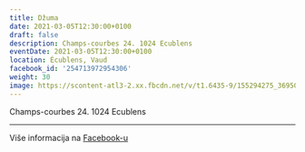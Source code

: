 ```yaml
---
title: Džuma
date: 2021-03-05T12:30:00+0100
draft: false
description: Champs-courbes 24. 1024 Ecublens
eventDate: 2021-03-05T12:30:00+0100
location: Écublens, Vaud
facebook_id: '254713972954306'
weight: 30
image: https://scontent-atl3-2.xx.fbcdn.net/v/t1.6435-9/155294275_3695079563921169_4909597834044538694_n.jpg?_nc_cat=101&ccb=1-7&_nc_sid=9e60e4&_nc_ohc=01mURvt6BgUQ7kNvwEvIM8j&_nc_oc=Adn9RpBsOy7U2h2CrGE7H-WJR9pGHr_TMFwKZouk9HTLLLJewJgpvk1EujGrvQGwZaA&_nc_zt=23&_nc_ht=scontent-atl3-2.xx&edm=ABTKTjYEAAAA&_nc_gid=6ddPicot3PUxnWjVFBE2Tw&oh=00_AfHjRwgbd2rK3hxd09D0pMgv7lvPGG0PCwORhkwgSTdACQ&oe=6831C71B
---
```


Champs-courbes 24. 1024 Ecublens

---

Više informacija na [Facebook-u](https://facebook.com/events/254713972954306)